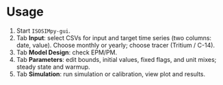 # Usage

1. Start `ISOSIMpy-gui`.
2. Tab **Input**: select CSVs for input and target time series (two columns: date, value). Choose monthly or yearly; choose tracer (Tritium / C-14).
3. Tab **Model Design**: check EPM/PM.
4. Tab **Parameters**: edit bounds, initial values, fixed flags, and unit mixes; steady state and warmup.
5. Tab **Simulation**: run simulation or calibration, view plot and results.
